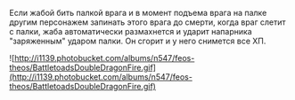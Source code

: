 Если жабой бить палкой врага и в момент подъема врага на палке другим персонажем запинать этого врага до смерти, когда враг слетит с палки, жаба автоматически размахнется и ударит напарника "заряженным" ударом палки. Он сгорит и у него снимется все ХП.

![http://i1139.photobucket.com/albums/n547/feos-theos/BattletoadsDoubleDragonFire.gif](http://i1139.photobucket.com/albums/n547/feos-theos/BattletoadsDoubleDragonFire.gif)